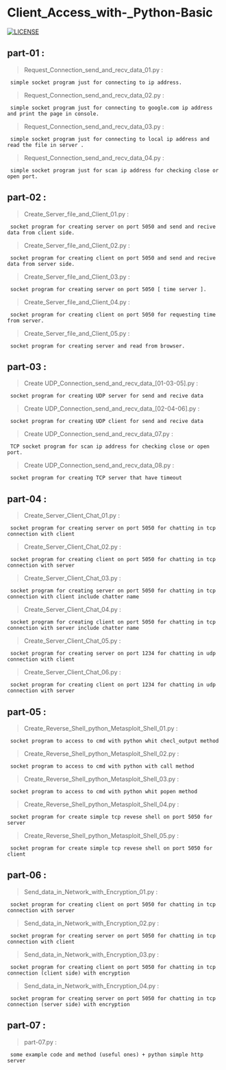 # Client_Access_with-_Python-Basic

[![LICENSE](https://img.shields.io/badge/LICENSE-GPL--3.0-green)](https://github.com/rip-charon/Client_Access_with-_Python-Basic/blob/main/LICENSE) 

## part-01 :

> Request_Connection_send_and_recv_data_01.py :

```
 simple socket program just for connecting to ip address.
```
 > Request_Connection_send_and_recv_data_02.py :

```
 simple socket program just for connecting to google.com ip address and print the page in console.
```
 > Request_Connection_send_and_recv_data_03.py :

```
 simple socket program just for connecting to local ip address and read the file in server .
```
 > Request_Connection_send_and_recv_data_04.py :

```
 simple socket program just for scan ip address for checking close or open port.
```
## part-02 :

> Create_Server_file_and_Client_01.py :

```
 socket program for creating server on port 5050 and send and recive data from client side.
```
 > Create_Server_file_and_Client_02.py :

```
 socket program for creating client on port 5050 and send and recive data from server side.
```
 > Create_Server_file_and_Client_03.py :

```
 socket program for creating server on port 5050 [ time server ].
```
 > Create_Server_file_and_Client_04.py :

```
 socket program for creating client on port 5050 for requesting time from server.
```

 > Create_Server_file_and_Client_05.py :

```
 socket program for creating server and read from browser.
```
## part-03 :

 > Create UDP_Connection_send_and_recv_data_[01-03-05].py :
 
```
 socket program for creating UDP server for send and recive data
```

 > Create UDP_Connection_send_and_recv_data_[02-04-06].py :

```
 socket program for creating UDP client for send and recive data
```

 > Create UDP_Connection_send_and_recv_data_07.py :

```
 TCP socket program for scan ip address for checking close or open port.
```

 > Create UDP_Connection_send_and_recv_data_08.py :

```
 socket program for creating TCP server that have timeout
```
## part-04 :

> Create_Server_Client_Chat_01.py :

```
 socket program for creating server on port 5050 for chatting in tcp connection with client
```
 > Create_Server_Client_Chat_02.py :

```
 socket program for creating client on port 5050 for chatting in tcp connection with server
```
 > Create_Server_Client_Chat_03.py :

```
 socket program for creating server on port 5050 for chatting in tcp connection with client include chatter name
```
 > Create_Server_Client_Chat_04.py :

```
 socket program for creating client on port 5050 for chatting in tcp connection with server include chatter name
```

 > Create_Server_Client_Chat_05.py :

```
 socket program for creating server on port 1234 for chatting in udp connection with client
```

 > Create_Server_Client_Chat_06.py :

```
 socket program for creating client on port 1234 for chatting in udp connection with server
```
## part-05 :

> Create_Reverse_Shell_python_Metasploit_Shell_01.py :

```
 socket program to access to cmd with python whit checl_output method
```
 > Create_Reverse_Shell_python_Metasploit_Shell_02.py :

```
 socket program to access to cmd with python with call method
```
 > Create_Reverse_Shell_python_Metasploit_Shell_03.py :

```
 socket program to access to cmd with python whit popen method
```
 > Create_Reverse_Shell_python_Metasploit_Shell_04.py :

```
 socket program for create simple tcp revese shell on port 5050 for server
```

 > Create_Reverse_Shell_python_Metasploit_Shell_05.py :

```
 socket program for create simple tcp revese shell on port 5050 for client
```
## part-06 :

> Send_data_in_Network_with_Encryption_01.py :

```
 socket program for creating client on port 5050 for chatting in tcp connection with server
```
 > Send_data_in_Network_with_Encryption_02.py :

```
 socket program for creating server on port 5050 for chatting in tcp connection with client
```
 > Send_data_in_Network_with_Encryption_03.py :

```
 socket program for creating client on port 5050 for chatting in tcp connection (client side) with encryption
```
 > Send_data_in_Network_with_Encryption_04.py :

```
 socket program for creating server on port 5050 for chatting in tcp connection (server side) with encryption
```
## part-07 :

> part-07.py :

```
 some example code and method (useful ones) + python simple http server
```

